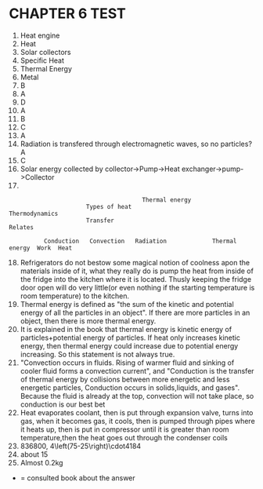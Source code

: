 CHAPTER 6 TEST
==============

1. Heat engine
2. Heat
3. Solar collectors
4. Specific Heat
5. Thermal Energy
6. Metal
7. B
8. A
9. D 
10. A
11. B
12. C
13. A
14. Radiation is transfered through electromagnetic waves, so no particles? A
15. C 
16. Solar energy collected by collector->Pump->Heat exchanger->pump->Collector
17. 
```
                                      Thermal energy
                      Types of heat                             Thermodynamics
                      Transfer                                      Relates

          Conduction   Convection   Radiation             Thermal energy  Work  Heat
```
  
18. Refrigerators do not bestow some magical notion of coolness apon the materials inside of it, what they really do is pump the heat from inside of the fridge into the kitchen where it is located. Thusly keeping the fridge door open will do very little(or even nothing if the starting temperature is room temperature) to the kitchen.
19. Thermal energy is defined as "the sum of the kinetic and potential energy of all the particles in an object". If there are more particles in an object, then there is more thermal energy.
20. It is explained in the book that thermal energy is kinetic energy of particles+potential energy of particles. If heat only increases kinetic energy, then thermal energy could increase due to potential energy increasing. So this statement is not always true. 
21. "Convection occurs in fluids. Rising of warmer fluid and sinking of cooler fluid forms a convection current", and "Conduction is the transfer of thermal energy by collisions between more energetic and less energetic particles, Conduction occurs in solids,liquids, and gases". Because the fluid is already at the top, convection will not take place, so conduction is our best bet
22. Heat evaporates coolant, then is put through expansion valve, turns into gas, when it becomes gas, it cools, then is pumped through pipes where it heats up, then is put in compressor until it is greater than room temperature,then the heat goes out through the condenser coils
23. 836800, 4\left(75-25\right)\cdot4184
24. about 15
25. Almost 0.2kg
* = consulted book about the answer

